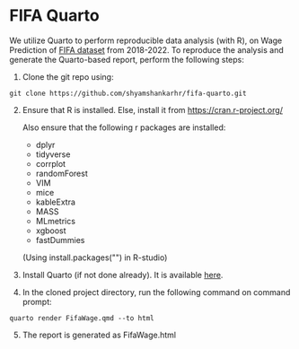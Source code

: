 # FIFA Quarto
We utilize Quarto to perform reproducible data analysis (with R), on Wage Prediction of [FIFA dataset](https://www.kaggle.com/datasets/stefanoleone992/fifa-22-complete-player-dataset) from 2018-2022.
To reproduce the analysis and generate the Quarto-based report, perform the following steps:

1. Clone the git repo using: 
```
git clone https://github.com/shyamshankarhr/fifa-quarto.git
```

2. Ensure that R is installed. Else, install it from https://cran.r-project.org/

   Also ensure that the following r packages are installed:
      * dplyr
      * tidyverse
      * corrplot
      * randomForest
      * VIM
      * mice
      * kableExtra
      * MASS
      * MLmetrics
      * xgboost
      * fastDummies

   (Using install.packages("<package-name>") in R-studio)

3. Install Quarto (if not done already). It is available [here](https://quarto.org/docs/get-started/).

4. In the cloned project directory, run the following command on command prompt:
```
quarto render FifaWage.qmd --to html
```

5. The report is generated as FifaWage.html